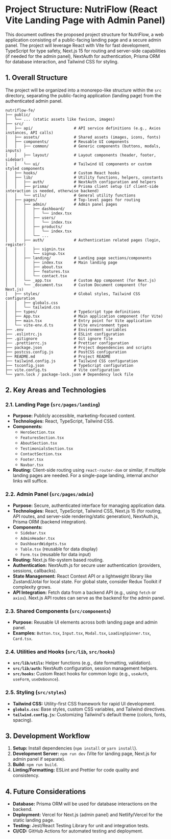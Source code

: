 # Project Structure: NutriFlow (React Vite Landing Page with Admin Panel)

This document outlines the proposed project structure for NutriFlow, a web application consisting of a public-facing landing page and a secure admin panel. The project will leverage React with Vite for fast development, TypeScript for type safety, Next.js 15 for routing and server-side capabilities (if needed for the admin panel), NextAuth for authentication, Prisma ORM for database interaction, and Tailwind CSS for styling.

## 1. Overall Structure

The project will be organized into a monorepo-like structure within the `src` directory, separating the public-facing application (landing page) from the authenticated admin panel.

```
nutriflow-fe/
├── public/
│   └── ... (static assets like favicon, images)
├── src/
│   ├── api/                  # API service definitions (e.g., Axios instances, API calls)
│   ├── assets/               # Shared assets (images, icons, fonts)
│   ├── components/           # Reusable UI components
│   │   ├── common/           # Generic components (buttons, modals, inputs)
│   │   ├── layout/           # Layout components (header, footer, sidebar)
│   │   └── ui/               # Tailwind UI components or custom styled components
│   ├── hooks/                # Custom React hooks
│   ├── lib/                  # Utility functions, helpers, constants
│   │   ├── auth/             # NextAuth configuration and helpers
│   │   ├── prisma/           # Prisma client setup (if client-side interaction is needed, otherwise backend)
│   │   └── utils/            # General utility functions
│   ├── pages/                # Top-level pages for routing
│   │   ├── admin/            # Admin panel pages
│   │   │   ├── dashboard/
│   │   │   │   └── index.tsx
│   │   │   ├── users/
│   │   │   │   └── index.tsx
│   │   │   ├── products/
│   │   │   │   └── index.tsx
│   │   │   └── ...
│   │   ├── auth/             # Authentication related pages (login, register)
│   │   │   ├── signin.tsx
│   │   │   └── signup.tsx
│   │   ├── landing/          # Landing page sections/components
│   │   │   ├── index.tsx     # Main landing page
│   │   │   ├── about.tsx
│   │   │   ├── features.tsx
│   │   │   └── contact.tsx
│   │   └── _app.tsx          # Custom App component (for Next.js)
│   │   └── _document.tsx     # Custom Document component (for Next.js)
│   ├── styles/               # Global styles, Tailwind CSS configuration
│   │   ├── globals.css
│   │   └── tailwind.css
│   ├── types/                # TypeScript type definitions
│   ├── App.tsx               # Main application component (for Vite)
│   ├── main.tsx              # Entry point for Vite application
│   └── vite-env.d.ts         # Vite environment types
├── .env                      # Environment variables
├── .eslintrc.js              # ESLint configuration
├── .gitignore                # Git ignore file
├── .prettierrc.js            # Prettier configuration
├── package.json              # Project dependencies and scripts
├── postcss.config.js         # PostCSS configuration
├── README.md                 # Project README
├── tailwind.config.js        # Tailwind CSS configuration
├── tsconfig.json             # TypeScript configuration
├── vite.config.ts            # Vite configuration
└── yarn.lock / package-lock.json # Dependency lock file
```

## 2. Key Areas and Technologies

### 2.1. Landing Page (`src/pages/landing`)
- **Purpose:** Publicly accessible, marketing-focused content.
- **Technologies:** React, TypeScript, Tailwind CSS.
- **Components:**
    - `HeroSection.tsx`
    - `FeaturesSection.tsx`
    - `AboutSection.tsx`
    - `TestimonialsSection.tsx`
    - `ContactSection.tsx`
    - `Footer.tsx`
    - `Navbar.tsx`
- **Routing:** Client-side routing using `react-router-dom` or similar, if multiple landing pages are needed. For a single-page landing, internal anchor links will suffice.

### 2.2. Admin Panel (`src/pages/admin`)
- **Purpose:** Secure, authenticated interface for managing application data.
- **Technologies:** React, TypeScript, Tailwind CSS, Next.js 15 (for routing, API routes, and server-side rendering/static generation), NextAuth.js, Prisma ORM (backend integration).
- **Components:**
    - `Sidebar.tsx`
    - `AdminHeader.tsx`
    - `DashboardWidgets.tsx`
    - `Table.tsx` (reusable for data display)
    - `Form.tsx` (reusable for data input)
- **Routing:** Next.js file-system based routing.
- **Authentication:** NextAuth.js for secure user authentication (providers, sessions, callbacks).
- **State Management:** React Context API or a lightweight library like Zustand/Jotai for local state. For global state, consider Redux Toolkit if complexity grows.
- **API Integration:** Fetch data from a backend API (e.g., using `fetch` or `axios`). Next.js API routes can serve as the backend for the admin panel.

### 2.3. Shared Components (`src/components`)
- **Purpose:** Reusable UI elements across both landing page and admin panel.
- **Examples:** `Button.tsx`, `Input.tsx`, `Modal.tsx`, `LoadingSpinner.tsx`, `Card.tsx`.

### 2.4. Utilities and Hooks (`src/lib`, `src/hooks`)
- **`src/lib/utils`:** Helper functions (e.g., date formatting, validation).
- **`src/lib/auth`:** NextAuth configuration, session management helpers.
- **`src/hooks`:** Custom React hooks for common logic (e.g., `useAuth`, `useForm`, `useDebounce`).

### 2.5. Styling (`src/styles`)
- **Tailwind CSS:** Utility-first CSS framework for rapid UI development.
- **`globals.css`:** Base styles, custom CSS variables, and Tailwind directives.
- **`tailwind.config.js`:** Customizing Tailwind's default theme (colors, fonts, spacing).

## 3. Development Workflow

1.  **Setup:** Install dependencies (`npm install` or `yarn install`).
2.  **Development Server:** `npm run dev` (Vite for landing page, Next.js for admin panel if separate).
3.  **Build:** `npm run build`.
4.  **Linting/Formatting:** ESLint and Prettier for code quality and consistency.

## 4. Future Considerations

-   **Database:** Prisma ORM will be used for database interactions on the backend.
-   **Deployment:** Vercel for Next.js (admin panel) and Netlify/Vercel for the static landing page.
-   **Testing:** Jest/React Testing Library for unit and integration tests.
-   **CI/CD:** GitHub Actions for automated testing and deployment.
